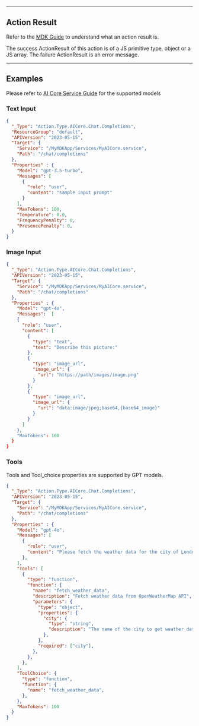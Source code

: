 
----
## Action Result
Refer to the [MDK Guide](https://help.sap.com/doc/f53c64b93e5140918d676b927a3cd65b/Cloud/en-US/docs-en/guides/getting-started/mdk/development/action-binding-and-result.html#action-results) to understand what an action result is.

The success ActionResult of this action is of a JS primitive type, object or a JS array. The failure ActionResult is an error message.

----
## Examples

Please refer to [AI Core Service Guide](https://help.sap.com/doc/c31b38b32a5d4e07a4488cb0f8bb55d9/CLOUD/en-US/f17fa8568d0448c685f2a0301061a6ee.pdf) for the supported models

### Text Input

```json
{
  "_Type": "Action.Type.AICore.Chat.Completions",
  "ResourceGroup": "default", 
  "APIVersion": "2023-05-15", 
  "Target": {
    "Service": "/MyMDKApp/Services/MyAICore.service",
    "Path": "/chat/completions"
  },
  "Properties" : {
    "Model": "gpt-3.5-turbo",
    "Messages": [
      {
        "role": "user",
        "content": "sample input prompt"
      }
    ],
    "MaxTokens": 100,
    "Temperature": 0.0,
    "FrequencyPenalty": 0,
    "PresencePenalty": 0,
  }
}
```


### Image Input

```json
{
  "_Type": "Action.Type.AICore.Chat.Completions",
  "APIVersion": "2023-05-15", 
  "Target": {
    "Service": "/MyMDKApp/Services/MyAICore.service",
    "Path": "/chat/completions"
  },
  "Properties" : {
    "Model": "gpt-4o",
    "Messages":  [
    {
      "role": "user",
      "content": [
        {
          "type": "text",
          "text": "Describe this picture:"
        },
        {
          "type": "image_url",
          "image_url": {
            "url": "https://path/images/image.png"
          }
        },
        {
          "type": "image_url",
          "image_url": {
            "url": "data:image/jpeg;base64,{base64_image}"
          }
        }
      ]
    },
    "MaxTokens": 100
  }
}
```


### Tools

Tools and Tool_choice properties are supported by GPT models.

```json
{
  "_Type": "Action.Type.AICore.Chat.Completions",
  "APIVersion": "2023-05-15", 
  "Target": {
    "Service": "/MyMDKApp/Services/MyAICore.service",
    "Path": "/chat/completions"
  },
  "Properties" : {
    "Model": "gpt-4o",
    "Messages": [
      {
        "role": "user",
        "content": "Please fetch the weather data for the city of London.",
      },
    ],
    "Tools": [
      {
        "type": "function",
        "function": {
          "name": "fetch_weather_data",
          "description": "Fetch weather data from OpenWeatherMap API",
          "parameters": {
            "type": "object",
            "properties": {
              "city": {
                "type": "string",
                "description": "The name of the city to get weather data for",
              },
            },
            "required": ["city"],
          },
        },
      },
    ],
    "ToolChoice": {
      "type": "function",
      "function": {
        "name": "fetch_weather_data",
      },
    },
    "MaxTokens": 100
  }
}
```

